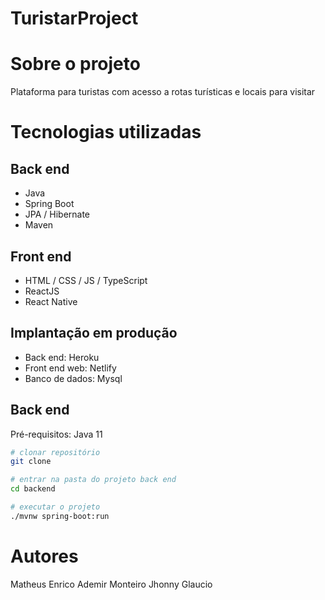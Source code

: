 # TuristarProject

# Sobre o projeto
Plataforma para turistas com acesso a rotas turísticas e locais para visitar 


# Tecnologias utilizadas
## Back end
- Java
- Spring Boot
- JPA / Hibernate
- Maven
## Front end
- HTML / CSS / JS / TypeScript
- ReactJS
- React Native
## Implantação em produção
- Back end: Heroku
- Front end web: Netlify
- Banco de dados: Mysql

## Back end
Pré-requisitos: Java 11

```bash
# clonar repositório
git clone

# entrar na pasta do projeto back end
cd backend

# executar o projeto
./mvnw spring-boot:run
```

# Autores

Matheus Enrico 
Ademir Monteiro
Jhonny Glaucio



